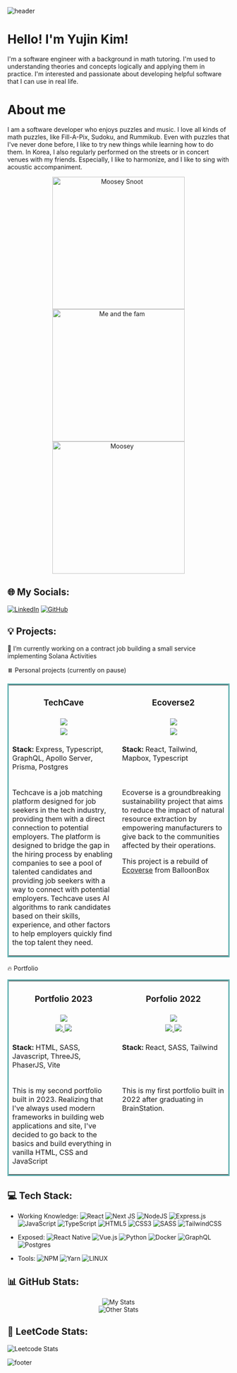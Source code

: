 ![header](https://capsule-render.vercel.app/api?type=waving&color=auto&height=200&section=header&text=Welcome!&fontSize=90)

# Hello! I'm Yujin Kim!
I'm a software engineer with a background in math tutoring. I'm used to understanding theories and concepts logically and applying them in practice. I'm interested and passionate about developing helpful software that I can use in real life.

# About me

I am a software developer who enjoys puzzles and music. I love all kinds of math puzzles, like Fill-A-Pix, Sudoku, and Rummikub. Even with puzzles that I've never done before, I like to try new things while learning how to do them. In Korea, I also regularly performed on the streets or in concert venues with my friends. Especially, I like to harmonize, and I like to sing with acoustic accompaniment.


<div align="center">
    <img src="MooseSnoot.JPG" alt="Moosey Snoot" height="300px" />
    <img src="Fam.JPG" alt="Me and the fam" height="300px" />
    <img src="Moose.JPG" alt="Moosey" height="300px" />
</div>



## 🌐 My Socials:

[![LinkedIn](https://img.shields.io/badge/LinkedIn-%230077B5.svg?logo=linkedin&logoColor=white)](https://linkedin.com/in/jerick-iquin/)
[![GitHub](https://img.shields.io/badge/Github-%23121011.svg?logo=github&logoColor=white)](https://github.com/jekiquin-bb)

## 💡 Projects:

🔭 I’m currently working on a contract job building a small service implementing Solana Activities

⏸️ Personal projects (currently on pause)

<table bordercolor="#66b2b2" width="100%">
    <tr valign="top">
        <td width="50%" align="center">
            <h3>TechCave</h3>
        </td>
        <td width="50%" align="center">
            <h3>Ecoverse2</h3>
        </td>
    </tr>
    <tr valign="center">
        <td width="50%" align="center">
            <img src="techcave.png"/>
        </td>
        <td width="50%" align="center">
            <img src="ecoverse.png"/>
        </td>
    </tr>
    <tr valign="top">
        <td width="50%" align="center">
            <a href="https://github.com/BboxDevs/techcave-be" target="_blank">
                <img src="https://img.shields.io/badge/Code-black?style=for-the-badge&logo=github">
            </a> 
        </td>
        <td width="50%" align="center">
            <a href="https://github.com/jekiquin/ecoverse2-client" target="_blank">
                <img src="https://img.shields.io/badge/Code-black?style=for-the-badge&logo=github">
            </a>
        </td>
    </tr>
    <tr valign="top">
        <td width="50%">
            <p>
                <strong>Stack:</strong> Express, Typescript, GraphQL, Apollo Server, Prisma, Postgres
            </p>
        </td>
        <td width="50%">
            <p>
                <strong>Stack:</strong> React, Tailwind, Mapbox, Typescript
            </p>
        </td>
    </tr>
    <tr valign="top">
        <td width="50%">
            <p>
                Techcave is a job matching platform designed for job seekers in the tech industry, providing them with a direct connection to potential employers. The platform is designed to bridge the gap in the hiring process by enabling companies to see a pool of talented candidates and providing job seekers with a way to connect with potential employers. Techcave uses AI algorithms to rank candidates based on their skills, experience, and other factors to help employers quickly find the top talent they need.
            </p>
        </td>
        <td width="50%">
            <p>
                Ecoverse is a groundbreaking sustainability project that aims to reduce the impact of natural resource extraction by empowering manufacturers to give back to the communities affected by their operations.
            </p>
            <p>
                This project is a rebuild of <a href="https://github.com/BalloonBox-Inc/ecoverse-fe" target="_blank">Ecoverse</a> from BalloonBox
            </p>
        </td>
    </tr>
</table>

🔥 Portfolio

<table bordercolor="#66b2b2" width="100%">
    <tr valign="top">
        <td width="50%" align="center">
            <h3>Portfolio 2023</h3>
        </td>
        <td width="50%" align="center">
            <h3>Porfolio 2022</h3>
        </td>
    </tr>
    <tr valign="center">
        <td width="50%" align="center">
            <img src="portfolio2.png"/>
        </td>
        <td width="50%" align="center">
            <img src="portfolio.png"/>
        </td>
    </tr>
    <tr valign="top">
        <td width="50%" align="center">
            <a href="https://jekscripts.dev/" target="_blank">
                <img src="https://img.shields.io/badge/-website-green?style=for-the-badge&color=243964">
            </a>
            <a href="https://github.com/jekiquin/portfoliov2" target="_blank">
                <img src="https://img.shields.io/badge/Code-black?style=for-the-badge&logo=github">
            </a> 
        </td>
        <td width="50%" align="center">
            <a href="https://2022.jekscripts.dev/" target="_blank">
                <img src="https://img.shields.io/badge/-website-green?style=for-the-badge&color=243964">
            </a>
            <a href="https://github.com/jekiquin/portfolio" target="_blank">
                <img src="https://img.shields.io/badge/Code-black?style=for-the-badge&logo=github">
            </a>
        </td>
    </tr>
    <tr valign="top">
        <td width="50%">
            <p>
                <strong>Stack:</strong> HTML, SASS, Javascript, ThreeJS, PhaserJS, Vite
            </p>
        </td>
        <td width="50%">
            <p>
                <strong>Stack:</strong> React, SASS, Tailwind
            </p>
        </td>
    </tr>
    <tr valign="top">
        <td width="50%">
            <p>
                This is my second portfolio built in 2023. Realizing that I've always used modern frameworks in building web applications and site, I've decided to go back to the basics and build everything in vanilla HTML, CSS and JavaScript
            </p>
        </td>
        <td width="50%">
            <p>
                This is my first portfolio built in 2022 after graduating in BrainStation.
            </p>
        </td>
    </tr>
</table>


## 💻 Tech Stack:

- Working Knowledge: ![React](https://img.shields.io/badge/react-%2320232a.svg?style=plastic&logo=react&logoColor=%2361DAFB) ![Next JS](https://img.shields.io/badge/Next-black?style=plastic&logo=next.js&logoColor=white) ![NodeJS](https://img.shields.io/badge/node.js-6DA55F?style=plastic&logo=node.js&logoColor=white) ![Express.js](https://img.shields.io/badge/express.js-%23404d59.svg?style=plastic&logo=express&logoColor=%2361DAFB) ![JavaScript](https://img.shields.io/badge/javascript-%23323330.svg?style=plastic&logo=javascript&logoColor=%23F7DF1E) ![TypeScript](https://img.shields.io/badge/typescript-%23007ACC.svg?style=plastic&logo=typescript&logoColor=white) ![HTML5](https://img.shields.io/badge/html5-%23E34F26.svg?style=plastic&logo=html5&logoColor=white) ![CSS3](https://img.shields.io/badge/css3-%231572B6.svg?style=plastic&logo=css3&logoColor=white) ![SASS](https://img.shields.io/badge/sass-CC6699.svg?style=plastic&logo=SASS&logoColor=white) ![TailwindCSS](https://img.shields.io/badge/tailwindcss-%2338B2AC.svg?style=plastic&logo=tailwind-css&logoColor=white)

- Exposed: ![React Native](https://img.shields.io/badge/react_native-%2320232a.svg?style=plastic&logo=react&logoColor=%2361DAFB) ![Vue.js](https://img.shields.io/badge/vuejs-%2335495e.svg?style=plastic&logo=vuedotjs&logoColor=%234FC08D) ![Python](https://img.shields.io/badge/Python-3776AB?style=plastic&logo=python&logoColor=white) ![Docker](https://img.shields.io/badge/docker-%230db7ed.svg?style=plastic&logo=docker&logoColor=white) ![GraphQL](https://img.shields.io/badge/-GraphQL-E10098?style=plastic&logo=graphql&logoColor=white) ![Postgres](https://img.shields.io/badge/postgres-%23316192.svg?style=plastic&logo=postgresql&logoColor=white)

- Tools: ![NPM](https://img.shields.io/badge/NPM-%23000000.svg?style=plastic&logo=npm&logoColor=white) ![Yarn](https://img.shields.io/badge/yarn-%232C8EBB.svg?style=plastic&logo=yarn&logoColor=white) ![LINUX](https://img.shields.io/badge/Linux-FCC624?style=plastic&logo=linux&logoColor=black)

## 📊 GitHub Stats:

<div align=center>
    <img src="https://github-readme-stats.vercel.app/api?username=ykim7&theme=tokyonight&hide_border=false&include_all_commits=true&count_private=true" alt="My Stats" />
</div>
<div align=center>
    <img src="https://github-readme-streak-stats.herokuapp.com/?user=ykim7&theme=tokyonight&hide_border=false" alt="Other Stats" />
</div>

## 📝 LeetCode Stats:

![Leetcode Stats](https://leetcard.jacoblin.cool/ykim7)


![footer](https://capsule-render.vercel.app/api?type=waving&color=auto&height=100&section=footer&text=&fontSize=90)
